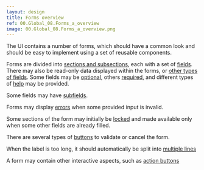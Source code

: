 ```yaml
---
layout: design
title: Forms overview
ref: 00.Global_08.Forms_a_overview
image: 00.Global_08.Forms_a_overview.png
---
```


The UI contains a number of forms, which should have a common look and should be easy to implement using a set of reusable components.

Forms are divided into [sections and subsections](00.Global_08.Forms_c_sections), each with a set of [fields](00.Global_08.Forms_d_fields_types). There may also be read-only data displayed within the forms, or [other types of fields](00.Global_08.Forms_g_non_fields). Some fields may be [optional](00.Global_08.Forms_f_optional_field), others [required](00.Global_08.Forms_n_mandatory_fields), and different types of [help](00.Global_08.Forms_e_help) may be provided.

Some fields may have [subfields](00.Global_08.Forms_o_subfields).

Forms may display [errors](00.Global_08.Forms_i_errors) when some provided input is invalid.

Some sections of the form may initially be [locked](00.Global_08.Forms_p_locked_sections) and made available only when some other fields are already filled.

There are several types of [buttons](00.Global_08.Forms_h_footer_validation) to validate or cancel the form.

When the label is too long, it should automatically be split into [multiple lines](00.Global_08.Forms_m_multi_line_labels)

A form may contain other interactive aspects, such as [action buttons](00.Global_08.Forms_l_action_buttons)

